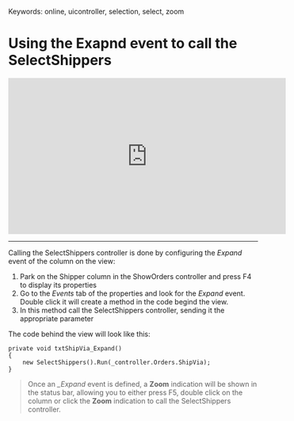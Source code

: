﻿Keywords: online, uicontroller, selection, select, zoom

# Using the Exapnd event to call the SelectShippers

<iframe width="560" height="315" src="https://www.youtube.com/embed/cVMOgw0AHRE?list=PL1DEQjXG2xnKzD8ASzFC1KFYHRQKVk2nC" frameborder="0" allowfullscreen></iframe>

---

Calling the SelectShippers controller is done by configuring the *Expand* event of the column on the view:  
1. Park on the Shipper column in the ShowOrders controller and press F4 to display its properties
2. Go to the *Events* tab of the properties and look for the *Expand* event. Double click it will create a method in the code begind the view.
3. In this method call the SelectShippers controller, sending it the appropriate parameter

The code behind the view will look like this:
```csdiff
private void txtShipVia_Expand()
{
    new SelectShippers().Run(_controller.Orders.ShipVia);
}
```

> Once an *_Expand* event is defined, a **Zoom** indication will be shown in the status bar, allowing you to either press F5, double click on the column or click the **Zoom** indication to call the SelectShippers controller.
